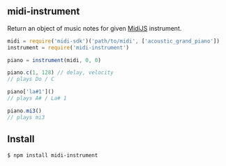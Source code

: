 ## midi-instrument

Return an object of music notes for given [MidiJS](https://github.com/mudcube/MIDI.js) instrument. 

```js
midi = require('midi-sdk')('path/to/midi', ['acoustic_grand_piano'])
instrument = require('midi-instrument')

piano = instrument(midi, 0, 0)

piano.c(1, 128) // delay, velocity
// plays Do / C

piano['la#1']()
// plays A# / La# 1

piano.mi3()
// plays mi3
```

## Install

```bash
$ npm install midi-instrument
```
